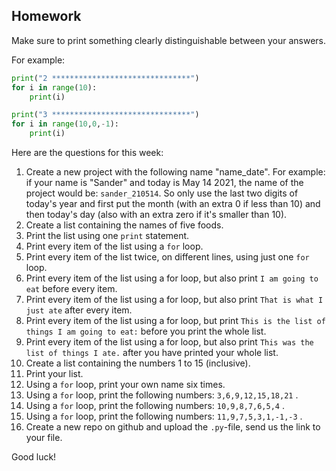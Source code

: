 Homework
-

Make sure to print something clearly distinguishable between your answers.

For example:

```Python
print("2 *******************************")
for i in range(10):
    print(i)

print("3 *******************************")
for i in range(10,0,-1):
    print(i)
```

Here are the questions for this week:

1. Create a new project with the following name "name_date". For example: if your name is "Sander" and today is May 14 2021, the name of the project would be: `sander_210514`. So only use the last two digits of today's year and first put the month (with an extra 0 if less than 10) and then today's day (also with an extra zero if it's smaller than 10).
1. Create a list containing the names of five foods.
1. Print the list using one `print` statement.
1. Print every item of the list using a `for` loop.
1. Print every item of the list twice, on different lines, using just one `for` loop.
1. Print every item of the list using a for loop, but also print `I am going to eat` before every item.
1. Print every item of the list using a for loop, but also print `That is what I just ate` after every item.
1. Print every item of the list using a for loop, but print `This is the list of things I am going to eat:` before you print the whole list.
1. Print every item of the list using a for loop, but also print `This was the list of things I ate.` after you have printed your whole list.
1. Create a list containing the numbers 1 to 15 (inclusive).
1. Print your list.
1. Using a `for` loop, print your own name six times.
1. Using a `for` loop, print the following numbers: `3,6,9,12,15,18,21` .
1. Using a `for` loop, print the following numbers: `10,9,8,7,6,5,4` .
1. Using a `for` loop, print the following numbers: `11,9,7,5,3,1,-1,-3` .
1. Create a new repo on github and upload the `.py`-file, send us the link to your file.

Good luck!
